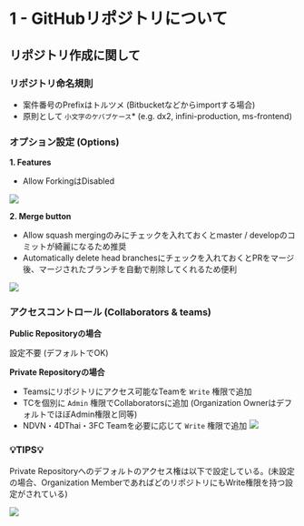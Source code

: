 # 1 - GitHubリポジトリについて

## リポジトリ作成に関して

### リポジトリ命名規則

- 案件番号のPrefixはトルツメ (Bitbucketなどからimportする場合)
- 原則として `小文字のケバブケース`* (e.g. dx2, infini-production, ms-frontend)

### オプション設定 (Options)

**1. Features**

- Allow ForkingはDisabled

![](https://paper-attachments.dropbox.com/s_DEFD74B03744E445DF4463E84A3E0750A54F20348801396CDC651088D5C76423_1571977396774_+2019-10-25+12.18.56.png)


**2. Merge button**

- Allow squash mergingのみにチェックを入れておくとmaster / developのコミットが綺麗になるため推奨
- Automatically delete head branchesにチェックを入れておくとPRをマージ後、マージされたブランチを自動で削除してくれるため便利

![](https://paper-attachments.dropbox.com/s_DEFD74B03744E445DF4463E84A3E0750A54F20348801396CDC651088D5C76423_1571977427645_+2019-10-25+12.19.04.png)

### アクセスコントロール  (Collaborators & teams)

**Public Repositoryの場合**

設定不要 (デフォルトでOK)

**Private Repositoryの場合**

- Teamsにリポジトリにアクセス可能なTeamを `Write` 権限で追加
- TCを個別に `Admin` 権限でCollaboratorsに追加 (Organization OwnerはデフォルトでほぼAdmin権限と同等)
- NDVN・4DThai・3FC Teamを必要に応じて `Write` 権限で追加
![](https://paper-attachments.dropbox.com/s_DEFD74B03744E445DF4463E84A3E0750A54F20348801396CDC651088D5C76423_1572424495529_+2019-10-30+17.34.01.png)

### 💡TIPS💡
Private Repositoryへのデフォルトのアクセス権は以下で設定している。(未設定の場合、Organization MemberであればどのリポジトリにもWrite権限を持つ設定がされている)

![](https://paper-attachments.dropbox.com/s_DEFD74B03744E445DF4463E84A3E0750A54F20348801396CDC651088D5C76423_1571994945089_+2019-10-25+18.15.32.png)
